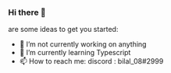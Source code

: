 ### Hi there 👋

 are some ideas to get you started:

- 🔭 I’m not currently working on anything
- 🌱 I’m currently learning Typescript
- 📫 How to reach me: discord : bilal_08#2999

